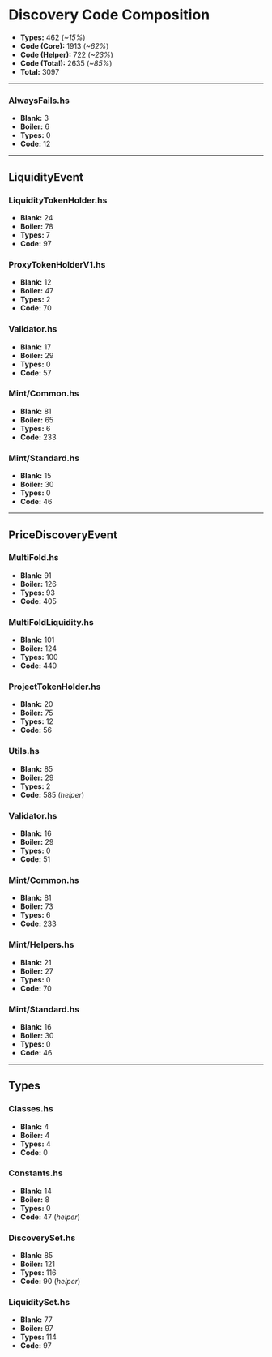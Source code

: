 # Discovery Code Composition

* **Types:** 462 (*~15%*)
* **Code (Core):** 1913 (*~62%*)
* **Code (Helper):** 722 (*~23%*)
* **Code (Total):** 2635 (*~85%*)
* **Total:** 3097

***

### AlwaysFails.hs
* **Blank:** 3
* **Boiler:** 6
* **Types:** 0
* **Code:** 12

***

## LiquidityEvent

### LiquidityTokenHolder.hs
* **Blank:** 24
* **Boiler:** 78
* **Types:** 7
* **Code:** 97

### ProxyTokenHolderV1.hs
* **Blank:** 12
* **Boiler:** 47
* **Types:** 2
* **Code:** 70

### Validator.hs
* **Blank:** 17
* **Boiler:** 29
* **Types:** 0
* **Code:** 57

### Mint/Common.hs
* **Blank:** 81
* **Boiler:** 65
* **Types:** 6
* **Code:** 233

### Mint/Standard.hs
* **Blank:** 15
* **Boiler:** 30
* **Types:** 0
* **Code:** 46

***

## PriceDiscoveryEvent

### MultiFold.hs
* **Blank:** 91
* **Boiler:** 126
* **Types:** 93
* **Code:** 405

### MultiFoldLiquidity.hs
* **Blank:** 101
* **Boiler:** 124
* **Types:** 100
* **Code:** 440

### ProjectTokenHolder.hs
* **Blank:** 20
* **Boiler:** 75
* **Types:** 12
* **Code:** 56

### Utils.hs
* **Blank:** 85
* **Boiler:** 29
* **Types:** 2
* **Code:** 585 (*helper*)

### Validator.hs
* **Blank:** 16
* **Boiler:** 29
* **Types:** 0
* **Code:** 51

### Mint/Common.hs
* **Blank:** 81
* **Boiler:** 73
* **Types:** 6
* **Code:** 233

### Mint/Helpers.hs
* **Blank:** 21
* **Boiler:** 27
* **Types:** 0
* **Code:** 70

### Mint/Standard.hs
* **Blank:** 16
* **Boiler:** 30
* **Types:** 0
* **Code:** 46

***

## Types

### Classes.hs
* **Blank:** 4
* **Boiler:** 4
* **Types:** 4
* **Code:** 0

### Constants.hs
* **Blank:** 14
* **Boiler:** 8
* **Types:** 0
* **Code:** 47 (*helper*)

### DiscoverySet.hs
* **Blank:** 85
* **Boiler:** 121
* **Types:** 116
* **Code:** 90 (*helper*)

### LiquiditySet.hs
* **Blank:** 77
* **Boiler:** 97
* **Types:** 114
* **Code:** 97
